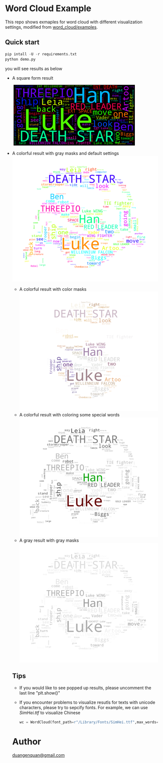 # Word Cloud Example

This repo shows exmaples for word cloud with different visualization settings, modified from [word_cloud/examples](https://github.com/amueller/word_cloud/tree/master/examples).

## Quick start 

```python
pip intall -U -r requirements.txt
python demo.py
```

you will see results as below



- A square form result 

  ​					 ![](demo_0_square.png)

- A colorful result with gray masks and default settings ![](demo_1_default_color.png)

  - A colorful result with color masks![](demo_2_custom_color.png)
  - A colorful result with coloring some special words![](demo_3_color_special_word.png)
  - A gray result with gray masks ![](demo_4_custom_gray.png)

  ## Tips

  - If you would like to see popped up results, please uncomment the last line "plt.show()"

  - If you encounter problems to visualize resutls for texts with unicode characters, please try to sepcify fonts. For example, we can use *SimHei.ttf* to visualize Chinese

    ```python
    wc = WordCloud(font_path=r"/Library/Fonts/SimHei.ttf",max_words=200).generate(text)
    ```

  # Author

  duangenquan@gmail.com

  

  

  

  

  
  
